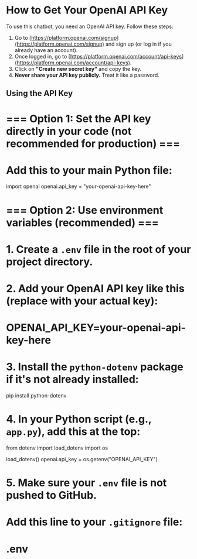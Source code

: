 # How to Get Your OpenAI API Key

To use this chatbot, you need an OpenAI API key. Follow these steps:

1. Go to [https://platform.openai.com/signup](https://platform.openai.com/signup) and sign up (or log in if you already have an account).
2. Once logged in, go to [https://platform.openai.com/account/api-keys](https://platform.openai.com/account/api-keys).
3. Click on **"Create new secret key"** and copy the key.
4. **Never share your API key publicly.** Treat it like a password.

## Using the API Key

# === Option 1: Set the API key directly in your code (not recommended for production) ===

# Add this to your main Python file:
import openai
openai.api_key = "your-openai-api-key-here"

# === Option 2: Use environment variables (recommended) ===

# 1. Create a `.env` file in the root of your project directory.
# 2. Add your OpenAI API key like this (replace with your actual key):
# OPENAI_API_KEY=your-openai-api-key-here

# 3. Install the `python-dotenv` package if it's not already installed:
pip install python-dotenv

# 4. In your Python script (e.g., `app.py`), add this at the top:
from dotenv import load_dotenv
import os

load_dotenv()
openai.api_key = os.getenv("OPENAI_API_KEY")

# 5. Make sure your `.env` file is **not** pushed to GitHub.
# Add this line to your `.gitignore` file:
# .env
